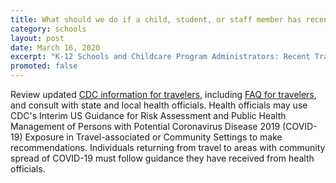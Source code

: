 ```yaml
---
title: What should we do if a child, student, or staff member has recently traveled to an area with COVID-19 or has a family member who has traveled to an area with COVID-19?
category: schools
layout: post
date: March 16, 2020
excerpt: "K-12 Schools and Childcare Program Administrators: Recent Travel"
promoted: false
---
```


Review updated [CDC information for travelers](https://www.cdc.gov/coronavirus/2019-ncov/travelers/index.html), including [FAQ for travelers](https://www.cdc.gov/coronavirus/2019-ncov/travelers/faqs.html), and consult with state and local health officials. Health officials may use CDC's Interim US Guidance for Risk Assessment and Public Health Management of Persons with Potential Coronavirus Disease 2019 (COVID-19) Exposure in Travel-associated or Community Settings to make recommendations. Individuals returning from travel to areas with community spread of COVID-19 must follow guidance they have received from health officials.

